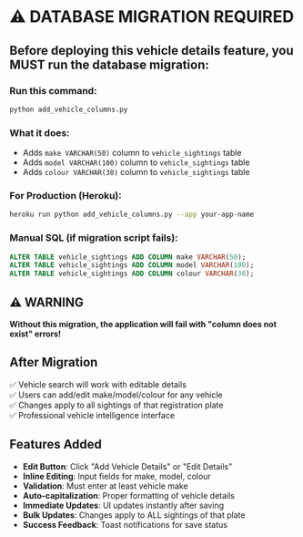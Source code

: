 # ⚠️ DATABASE MIGRATION REQUIRED

## Before deploying this vehicle details feature, you MUST run the database migration:

### Run this command:
```bash
python add_vehicle_columns.py
```

### What it does:
- Adds `make VARCHAR(50)` column to `vehicle_sightings` table
- Adds `model VARCHAR(100)` column to `vehicle_sightings` table  
- Adds `colour VARCHAR(30)` column to `vehicle_sightings` table

### For Production (Heroku):
```bash
heroku run python add_vehicle_columns.py --app your-app-name
```

### Manual SQL (if migration script fails):
```sql
ALTER TABLE vehicle_sightings ADD COLUMN make VARCHAR(50);
ALTER TABLE vehicle_sightings ADD COLUMN model VARCHAR(100);
ALTER TABLE vehicle_sightings ADD COLUMN colour VARCHAR(30);
```

## ⚠️ WARNING
**Without this migration, the application will fail with "column does not exist" errors!**

## After Migration
✅ Vehicle search will work with editable details  
✅ Users can add/edit make/model/colour for any vehicle  
✅ Changes apply to all sightings of that registration plate  
✅ Professional vehicle intelligence interface  

## Features Added
- **Edit Button**: Click "Add Vehicle Details" or "Edit Details"
- **Inline Editing**: Input fields for make, model, colour
- **Validation**: Must enter at least vehicle make
- **Auto-capitalization**: Proper formatting of vehicle details
- **Immediate Updates**: UI updates instantly after saving
- **Bulk Updates**: Changes apply to ALL sightings of that plate
- **Success Feedback**: Toast notifications for save status